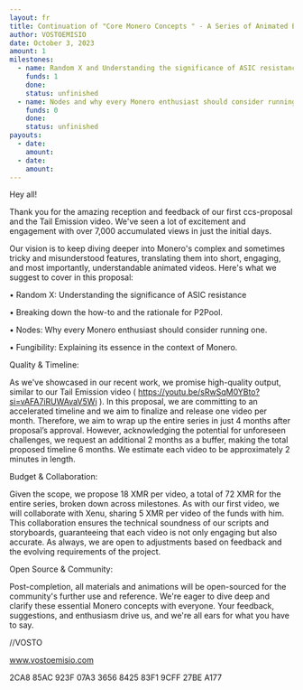 ```yaml
---
layout: fr
title: Continuation of "Core Monero Concepts " - A Series of Animated Explainers
author: VOSTOEMISIO
date: October 3, 2023
amount: 1
milestones:
  - name: Random X and Understanding the significance of ASIC resistance
    funds: 1
    done:
    status: unfinished
  - name: Nodes and why every Monero enthusiast should consider running one.
    funds: 0
    done:
    status: unfinished
payouts:
  - date:
    amount:
  - date:
    amount:
---
```


Hey all!

Thank you for the amazing reception and feedback of our first ccs-proposal and the Tail Emission video. We've seen a lot of excitement and engagement with over 7,000 accumulated views in just the initial days.

Our vision is to keep diving deeper into Monero's complex and sometimes tricky and misunderstood features, translating them into short, engaging, and most importantly, understandable animated videos. Here's what we suggest to cover in this proposal:

•	Random X: Understanding the significance of ASIC resistance

•	Breaking down the how-to and the rationale for P2Pool.

•	Nodes: Why every Monero enthusiast should consider running one.

•	Fungibility: Explaining its essence in the context of Monero.

Quality & Timeline: 

As we've showcased in our recent work, we promise high-quality output, similar to our Tail Emission video ( https://youtu.be/sRwSqM0YBto?si=vAFA7iRUWAvaV5Wi ). In this proposal, we are committing to an accelerated timeline and we aim to finalize and release one video per month. Therefore, we aim to wrap up the entire series in just 4 months after proposal’s approval. However, acknowledging the potential for unforeseen challenges, we request an additional 2 months as a buffer, making the total proposed timeline 6 months. We estimate each video to be approximately 2 minutes in length.

Budget & Collaboration: 

Given the scope, we propose 18 XMR per video, a total of 72 XMR for the entire series, broken down across milestones. As with our first video, we will collaborate with Xenu, sharing 5 XMR per video of the funds with him. This collaboration ensures the technical soundness of our scripts and storyboards, guaranteeing that each video is not only engaging but also accurate. As always, we are open to adjustments based on feedback and the evolving requirements of the project.

Open Source & Community:

Post-completion, all materials and animations will be open-sourced for the community's further use and reference.
We're eager to dive deep and clarify these essential Monero concepts with everyone. Your feedback, suggestions, and enthusiasm drive us, and we're all ears for what you have to say.

//VOSTO

 www.vostoemisio.com

2CA8 85AC 923F 07A3 3656 8425 83F1 9CFF 27BE A177


